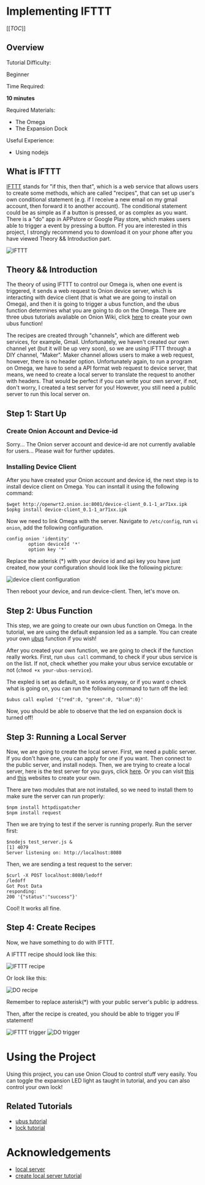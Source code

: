 # Implementing IFTTT

[[_TOC_]]

[//]: # (Overview)

## Overview 

Tutorial Difficulty:

Beginner

Time Required:

**10 minutes**

Required Materials:
* The Omega
* The Expansion Dock

Useful Experience:
* Using nodejs

[//]: # (What is IFTTT)

## What is IFTTT

[IFTTT](https://en.wikipedia.org/wiki/IFTTT) stands for "if this, then that", which is a web service that allows users to create some methods, which are called "recipes", that can set up user's own conditional statement (e.g. if I receive a new email on my gmail account, then forward it to another account). The conditional statement could be as simple as if a button is pressed, or as complex as you want. There is a "do" app in APPstore or Google Play store, which makes users able to trigger a event by pressing a button. Ff you are interested in this project, I strongly recommend you to download it on your phone after you have viewed Theory && Introduction part. 

![IFTTT](http://marketingland.com/wp-content/ml-loads/2012/09/ifttt-logo.jpg)

[//]: # (Theory && Introduction)

## Theory && Introduction

The theory of using IFTTT to control our Omega is, when one event is triggered, it sends a web request to Onion device server, which is interacting with device client (that is what we are going to install on Omega), and then it is going to trigger a ubus function, and the ubus function determines what you are going to do on the Omega. There are three ubus tutorials avaliable on Onion Wiki, click [here](https://wiki.onion.io/Tutorials/OpenWRT%20Tutorials/UBUS_Tutorial/Part1_Ubus_Intro) to create your own ubus function!

The recipes are created through "channels", which are different web services, for example, Gmail. Unfortunately, we haven't created our own channel yet (but it will be up very soon), so we are using IFTTT through a DIY channel, "Maker". Maker channel allows users to make a web request, however, there is no header option. Unfortunately again, to run a program on Omega, we have to send a API format web request to device server, that means, we need to create a local server to translate the request to another with headers. That would be perfect if you can write your own server, if not, don't worry, I created a test server for you! However, you still need a public server to run this local server on.

[//]: # (The Steps)

## Step 1: Start Up

### Create Onion Account and Device-id

Sorry... The Onion server account and device-id are not currently avaliable for users... Please wait for further updates.

### Installing Device Client

After you have created your Onion account and device id, the next step is to install device client on Omega. You can insntall it using the following command:

```
$wget http://openwrt2.onion.io:8001/device-client_0.1-1_ar71xx.ipk
$opkg install device-client_0.1-1_ar71xx.ipk
```
Now we need to link Omega with the server. Navigate to `/etc/config`, run `vi onion`, add the following configuration.

```
config onion 'identity'
        option deviceId '*'
        option key '*'
```
Replace the asterisk (*) with your device id and api key you have just created, now your configuration should look like the following picture:

![device client configuration](http://i.imgur.com/55jYJgj.png)

Then reboot your device, and run device-client. Then, let's move on.

[//]: # (Step 2)

## Step 2: Ubus Function

This step, we are going to create our own ubus function on Omega. In the tutorial, we are using the default expansion led as a sample. You can create your own [ubus](https://wiki.onion.io/Tutorials/OpenWRT%20Tutorials/UBUS_Tutorial/Part1_Ubus_Intro) function if you wish!

After you created your own function, we are going to check if the function really works. First, run `ubus call` command, to check if your ubus service is on the list. If not, check whether you make your ubus service excutable or not (`chmod +x your-ubus-service`).

The expled is set as default, so it works anyway, or if you want o check what is going on, you can run the following command to turn off the led:

```
$ubus call expled '{"red":0, "green":0, "blue":0}'
```
Now, you should be able to observe that the led on expansion dock is turned off!

[//]: # (Step 3)

## Step 3: Running a Local Server

Now, we are going to create the local server. First, we need a public server. If you don't have one, you can apply for one if you want. Then connect to the public server, and install nodejs. Then, we are trying to create a local server, here is the test server for you guys, click [here](https://github.com/xyorever/local_server). Or you can visit [this](http://blog.modulus.io/build-your-first-http-server-in-nodejs) and [this](http://blog.modulus.io/node.js-tutorial-how-to-use-request-module) websites to create your own.

There are two modules that are not installed, so we need to install them to make sure the server can run properly:

```
$npm install httpdispatcher 
$npm install request
```

Then we are trying to test if the server is running properly. Run the server first:

```
$nodejs test_server.js &
[1] 4079
Server listening on: http://localhost:8080
```
Then, we are sending a test request to the server:
```
$curl -X POST localhost:8080/ledoff
/ledoff
Got Post Data
responding: 
200 '{"status":"success"}'
```
Cool! It works all fine.

[//]: # (Step 4)

## Step 4: Create Recipes
Now, we have something to do with IFTTT.

A IFTTT recipe should look like this:

![IFTTT recipe](http://i.imgur.com/Em0UMPO.png)

Or look like this:

![DO recipe](http://i.imgur.com/W0YJmWs.png?1)

Remember to replace asterisk(*) with your  public server's public ip address.

Then, after the recipe is created, you should be able to trigger you IF statement!

![IFTTT trigger](http://i.imgur.com/tWmNdpU.png)
![DO trigger](http://i.imgur.com/CT5xTSu.png?1)

[//]: # (Using the Project)

# Using the Project

Using this project, you can use Onion Cloud to control stuff very easily. You can toggle the expansion LED light as taught in tutorial, and you can also control your own lock!

## Related Tutorials

* [ubus tutorial](https://wiki.onion.io/Tutorials/OpenWRT%20Tutorials/UBUS_Tutorial/Part1_Ubus_Intro)
* [lock tutorial](https://wiki.onion.io/Projects/Using-Omega-As-Remote-Lock)

[//]: # (Acknowledgements)

# Acknowledgements

* [local server](https://github.com/xyorever/local_server)
* [create local server tutorial](http://blog.modulus.io/node.js-tutorial-how-to-use-request-module)